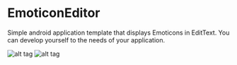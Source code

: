 # EmoticonEditor
Simple android application template that displays Emoticons in EditText. You can develop yourself to the needs of your application.

![alt tag](http://hangga.web.id/wp-content/uploads/2014/04/device-2014-04-06-132659.png)
![alt tag](http://hangga.web.id/wp-content/uploads/2014/08/showcase590x300.png)
